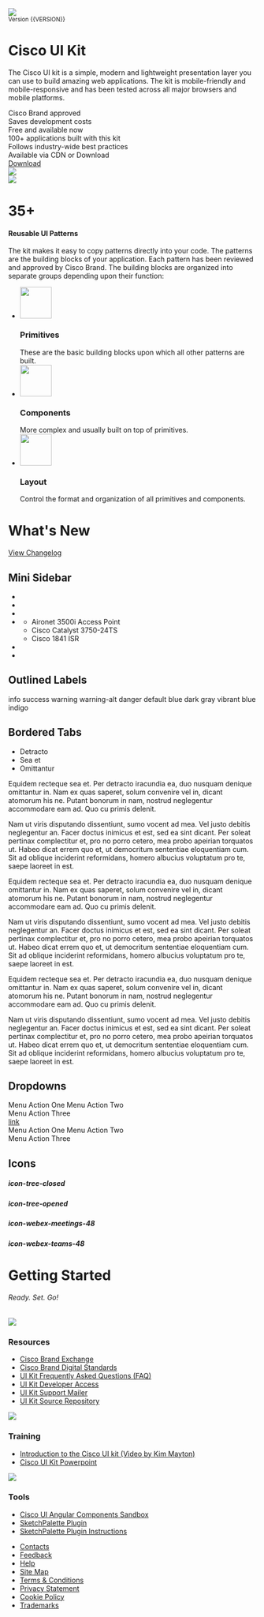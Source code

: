 <div class="container-fluid center-xs">
    <div id="broadcast" class="alert hide">
        <div class="alert__icon icon-info-circle"></div>
        <div id="broadcast-msg" class="alert__message"></div>
    </div>
    <div class="row base-margin-top base-padding-bottom">
        <div class="col-md-8">
            <div class="flex-center-vertical">
                <img class="base-margin-right hidden-xs" src="public/img/marqueeLogo48.png">
                <div class="flex-fluid">
                    <small class="qtr-margin-left">Version {{VERSION}}</small>
                    <h1 class="display-1">Cisco UI Kit</h1>
                </div>
            </div>
            <p class="subtitle">The Cisco UI kit is a simple, modern and lightweight presentation layer you can use to build amazing web applications. The kit is mobile-friendly and mobile-responsive and has been tested across all major browsers and mobile platforms.</p>
            <div class="section">
                <div class="row">
                    <div class="col-md-6">
                        <div class="flex-center-vertical">
                            <span class="icon-check text-success icon-medium animated bounceIn"></span>
                            <div class="subtitle half-margin-left">Cisco Brand approved</div>
                        </div>
                    </div>
                    <div class="col-md-6">
                        <div class="flex-center-vertical">
                            <span class="icon-check text-success icon-medium animated bounceIn"></span>
                            <div class="subtitle half-margin-left">Saves development costs</div>
                        </div>
                    </div>
                    <div class="col-md-6">
                        <div class="flex-center-vertical">
                            <span class="icon-check text-success icon-medium animated bounceIn"></span>
                            <div class="subtitle half-margin-left">Free and available now</div>
                        </div>
                    </div>
                    <div class="col-md-6">
                        <div class="flex-center-vertical">
                            <span class="icon-check text-success icon-medium animated bounceIn"></span>
                            <div class="subtitle half-margin-left">100+ applications built with this kit</div>
                        </div>
                    </div>
                    <div class="col-md-6">
                        <div class="flex-center-vertical">
                            <span class="icon-check text-success icon-medium animated bounceIn"></span>
                            <div class="subtitle half-margin-left">Follows industry-wide best practices</div>
                        </div>
                    </div>
                    <div class="col-md-6">
                        <div class="flex-center-vertical">
                            <span class="icon-check text-success icon-medium animated bounceIn"></span>
                            <div class="subtitle half-margin-left">Available via CDN or Download</div>
                        </div>
                    </div>
                </div>
            </div>
            <div class="base-margin-top">
                <a href="section-downloads.html" class="btn btn--wide btn--primary-ghost">Download</a>
            </div>
        </div>
        <div class="col-md-4">
            <div class="hidden-xs hidden-sm hidden-md">
                <img class="animated fadeInRight" src="public/img/landing-marquee.jpg">
            </div>
        </div>
    </div>
    <div class="divider divider--loose"></div>
    <div class="row base-padding-top dbl-padding-bottom dbl-margin-bottom">
        <div class="col-md-4">
            <div class="hidden-xs hidden-sm hidden-md">
                <img src="public/img/kit-layers-large.png">
            </div>
        </div>
        <div class="col-md-8">
            <h1 class="display-0 text-warning">35+</h1>
            <h4 class="display-3">Reusable UI Patterns</h4>
            <p class="subtitle">The kit makes it easy to copy patterns directly into your code. The patterns are the building blocks of your application. Each pattern has been reviewed and approved by Cisco Brand. The building blocks are organized into separate groups depending upon their function:</p>
            <ul class="list list--loose dbl-margin-top">
                <li>
                    <div class="flex-center-vertical">
                        <img src="public/img/primitivesLogo64.png" style="height:64px">
                        <div class="flex-fluid half-margin-left">
                            <h3 class="display-4 no-margin">Primitives</h3>
                            <div class="subtitle">These are the basic building blocks upon which all other patterns are built.</div>
                        </div>
                    </div>
                </li>
                <li>
                    <div class="flex-center-vertical">
                        <img src="public/img/componentsLogo64.png" style="height:64px">
                        <div class="flex-fluid half-margin-left">
                            <h3 class="display-4 no-margin">Components</h3>
                            <div class="subtitle">More complex and usually built on top of primitives.</div>
                        </div>
                    </div>
                </li>
                <li>
                    <div class="flex-center-vertical">
                        <img src="public/img/layoutLogo64.png" style="height:64px">
                        <div class="flex-fluid half-margin-left">
                            <h3 class="display-4 no-margin">Layout</h3>
                            <div class="subtitle">Control the format and organization of all primitives and components.</div>
                        </div>
                    </div>
                </li>
            </ul>
        </div>
    </div>
    <div class="divider divider--loose"></div>
    <div class="base-padding-top dbl-padding-bottom dbl-margin-bottom">
        <div>
            <div class="flex-center-vertical">
                <h1 class="flex-fluid display-1">What's New</h1>
                <div class="flex-right">
                    <a class="btn" href="section-changelog.html">View Changelog</a>
                </div>
            </div>
        </div>
        <div class="dbl-margin-top dbl-padding-bottom">
            <div class="row">
                <div class="col-lg-3">
                    <h2>Mini Sidebar</h2>
                    <div class="sidebar sidebar--mini">
                        <div class="sidebar__header">
                            <span class="icon-cisco"></span>
                            <div class="sidebar__header-title"></div>
                        </div>
                        <ul>
                            <li class="sidebar__item selected">
                                <a>
                                    <span class="icon-home"></span>
                                </a>
                            </li>
                            <li class="sidebar__item">
                                <a>
                                    <span class="icon-bell"></span>
                                </a>
                            </li>
                            <li class="sidebar__item">
                                <a>
                                    <span class="icon-graph"></span>
                                </a>
                            </li>
                            <li class="sidebar__drawer sidebar__drawer--opened">
                                <a>
                                    <span class="icon-devices"></span>
                                </a>
                                <ul>
                                    <li class="sidebar__item"><a>Aironet 3500i Access Point</a></li>
                                    <li class="sidebar__item"><a>Cisco Catalyst 3750-24TS</a></li>
                                    <li class="sidebar__item"><a>Cisco 1841 ISR</a></li>
                                </ul>
                            </li>
                            <li class="sidebar__item">
                                <a>
                                    <span class="icon-cog"></span>
                                </a>
                            </li>
                            <li class="sidebar__item">
                                <a>
                                    <span class="icon-help"></span>
                                </a>
                            </li>
                        </ul>
                    </div>
                </div>
                <div class="col-lg-6">
                    <h2>Outlined Labels</h2>
                    <span class="label label--info label--outlined">info</span>
                    <span class="label label--success label--outlined">success</span>
                    <span class="label label--warning label--outlined">warning</span>
                    <span class="label label--warning-alt label--outlined">warning-alt</span>
                    <span class="label label--danger label--outlined">danger</span>
                    <span class="label label--outlined">default</span>
                    <span class="label label--blue label--outlined">blue</span>
                    <span class="label label--dkgray label--outlined">dark gray</span>
                    <span class="label label--vibblue label--outlined">vibrant blue</span>
                    <span class="label label--indigo label--outlined">indigo</span>
                    <h2 class="dbl-margin-top">Bordered Tabs</h2>
                    <ul id="tabshome" class="tabs tabs--bordered">
                        <li id="tabshome-1" class="tab active">
                            <a tabindex="0">
                                <div class="tab__heading">Detracto</div>
                            </a>
                        </li>
                        <li id="tabshome-2" class="tab">
                            <a tabindex="0">
                                <div class="tab__heading">Sea et</div>
                            </a>
                        </li>
                        <li id="tabshome-3" class="tab">
                            <a tabindex="0">
                                <div class="tab__heading">Omittantur</div>
                            </a>
                        </li>
                    </ul>
                    <div id="tabshome-content" class="tab-content">
                        <div id="tabshome-1-content" class="tab-pane active">
                            <p>Equidem recteque sea et. Per detracto iracundia ea, duo nusquam denique omittantur in. Nam ex quas saperet, solum convenire vel in, dicant atomorum his ne. Putant bonorum in nam, nostrud neglegentur accommodare eam ad. Quo cu primis delenit.</p>
                            <p>Nam ut viris disputando dissentiunt, sumo vocent ad mea. Vel justo debitis neglegentur an. Facer doctus inimicus et est, sed ea sint dicant. Per soleat pertinax complectitur et, pro no porro cetero, mea probo apeirian torquatos ut. Habeo dicat errem quo et, ut democritum sententiae eloquentiam cum. Sit ad oblique inciderint reformidans, homero albucius voluptatum pro te, saepe laoreet in est.</p>
                        </div>
                        <div id="tabshome-2-content" class="tab-pane">
                            <p>Equidem recteque sea et. Per detracto iracundia ea, duo nusquam denique omittantur in. Nam ex quas saperet, solum convenire vel in, dicant atomorum his ne. Putant bonorum in nam, nostrud neglegentur accommodare eam ad. Quo cu primis delenit.</p>
                            <p>Nam ut viris disputando dissentiunt, sumo vocent ad mea. Vel justo debitis neglegentur an. Facer doctus inimicus et est, sed ea sint dicant. Per soleat pertinax complectitur et, pro no porro cetero, mea probo apeirian torquatos ut. Habeo dicat errem quo et, ut democritum sententiae eloquentiam cum. Sit ad oblique inciderint reformidans, homero albucius voluptatum pro te, saepe laoreet in est.</p>
                        </div>
                        <div id="tabshome-3-content" class="tab-pane">
                            <p>Equidem recteque sea et. Per detracto iracundia ea, duo nusquam denique omittantur in. Nam ex quas saperet, solum convenire vel in, dicant atomorum his ne. Putant bonorum in nam, nostrud neglegentur accommodare eam ad. Quo cu primis delenit.</p>
                            <p>Nam ut viris disputando dissentiunt, sumo vocent ad mea. Vel justo debitis neglegentur an. Facer doctus inimicus et est, sed ea sint dicant. Per soleat pertinax complectitur et, pro no porro cetero, mea probo apeirian torquatos ut. Habeo dicat errem quo et, ut democritum sententiae eloquentiam cum. Sit ad oblique inciderint reformidans, homero albucius voluptatum pro te, saepe laoreet in est.</p>
                        </div>
                    </div>
                </div>
                <div class="col-lg-3">
                    <h2>Dropdowns</h2>
                    <div class="dropdown dropdown--left dropdown--tail">
                        <span class="icon-more icon-medium"></span>
                        <div class="dropdown__menu">
                            <a>Menu Action One</a>
                            <a>Menu Action Two</a>
                            <div class="dropdown__divider"></div>
                            <a class="selected">Menu Action Three</a>
                        </div>
                    </div>
                    <div class="dropdown dropdown--left dropdown--tail dbl-margin-left">
                        <a href="javascript:;">link</a>
                        <div class="dropdown__menu">
                            <a>Menu Action One</a>
                            <a>Menu Action Two</a>
                            <div class="dropdown__divider"></div>
                            <a class="selected">Menu Action Three</a>
                        </div>
                    </div>
                    <h2 class="dbl-margin-top">Icons</h2>
                    <div class="flex-center-vertical">
                        <span class="icon-tree-closed"></span>
                        <h5 class="half-margin-left no-margin">icon-tree-closed</h5>
                    </div>
                    <div class="flex-center-vertical half-margin-top">
                        <span class="icon-tree-opened"></span>
                        <h5 class="half-margin-left no-margin">icon-tree-opened</h5>
                    </div>
                    <div class="flex-center-vertical half-margin-top">
                        <span class="icon-webex-meetings-48"></span>
                        <h5 class="half-margin-left no-margin">icon-webex-meetings-48</h5>
                    </div>
                    <div class="flex-center-vertical half-margin-top">
                        <span class="icon-webex-teams-48"></span>
                        <h5 class="half-margin-left no-margin">icon-webex-teams-48</h5>
                    </div>
                </div>
            </div>
        </div>
    </div>
    <div class="divider divider--loose"></div>
    <div class="base-padding-top dbl-padding-bottom dbl-margin-bottom">
        <div>
            <div class="text-center">
                <h1 class="display-1">Getting Started</h1>
                <h6 class="display-4 text-warning">Ready. Set. Go!</h6>
            </div>
            <div class="row dbl-margin-top">
                <div class="col-md-4">
                    <div class="panel">
                        <div class="text-center">
                            <img class="thumb thumb--raised thumb--huge" src="public/img/iconResources.png">
                            <h3 class="display-4 base-margin-top">Resources</h3>
                            <div class="panel panel--loose">
                                <ul class="list list--regular">
                                    <li>
                                        <a class="subtitle" target="_blank" href="http://bx.cisco.com/cbx-portal/">Cisco Brand Exchange</a>
                                    </li>
                                    <li>
                                        <a class="subtitle" target="_blank" href="https://cisco.jiveon.com/groups/atlantic/pages/about">Cisco Brand Digital Standards</a>
                                    </li>
                                    <li>
                                        <a class="subtitle" target="_blank" href="https://cisco.jiveon.com/docs/DOC-1575948">UI Kit Frequently Asked Questions (FAQ)</a>
                                    </li>
                                    <li>
                                        <a class="subtitle" target="_blank" href="mailto:kbroich@cisco.com?Subject=Request%20To%20Contribute">UI Kit Developer Access</a>
                                    </li>
                                    <li>
                                        <a class="subtitle" target="_blank" href="mailto:atlantic-ui-styleguide@external.cisco.com?Subject=Support">UI Kit Support Mailer</a>
                                    </li>
                                    <li>
                                        <a class="subtitle" target="_blank" href="https://wwwin-gitlab-sjc.cisco.com/cisco-ui/pattern-library">UI Kit Source Repository</a>
                                    </li>
                                </ul>
                            </div>
                        </div>
                    </div>
                </div>
                <div class="col-md-4">
                    <div class="panel">
                        <div class="text-center">
                            <img class="thumb thumb--raised thumb--huge" src="public/img/iconTraining.png">
                            <h3 class="display-4 base-margin-top">Training</h3>
                            <div class="panel panel--loose">
                                <ul class="list list--regular">
                                    <li>
                                        <a class="subtitle" href="https://www.cisco.com/web/fw/cisco-ui/videos/CiscoUIKitIntro.mp4" target="_blank">Introduction to the Cisco UI kit (Video by Kim Mayton)</a>
                                    </li>
                                    <li>
                                        <a class="subtitle" href="public/documents/ciscoUIKit.pptx" target="_blank">Cisco UI Kit Powerpoint</a>
                                    </li>
                                </ul>
                            </div>
                        </div>
                    </div>
                </div>
                <div class="col-md-4">
                    <div class="panel">
                        <div class="text-center">
                            <img class="thumb thumb--raised thumb--huge" src="public/img/iconTools.png">
                            <h3 class="display-4 base-margin-top">Tools</h3>
                            <div class="panel panel--loose">
                                <ul class="list list--regular">
                                    <li>
                                        <a class="subtitle" target="_blank" href="http://swtg-rtp-dev-7/angular/">Cisco UI Angular Components Sandbox</a>
                                    </li>
                                    <li>
                                        <a class="subtitle" href="https://github.com/andrewfiorillo/sketch-palettes/archive/master.zip" download="https://github.com/andrewfiorillo/sketch-palettes/archive/master.zip">SketchPalette Plugin</a>
                                    </li>
                                    <li class="sidebar__item">
                                        <a class="subtitle" href="https://github.com/andrewfiorillo/sketch-palettes" target="_blank">SketchPalette Plugin Instructions</a>
                                    </li>
                                </ul>
                            </div>
                        </div>
                    </div>
                </div>
            </div>
        </div>
    </div>
</div>
</div>
<footer class="footer footer--basic">
    <div class="footer__links">
        <ul class="list">
            <li><a href="http://www.cisco.com/cisco/web/siteassets/contacts/index.html" target="_blank">Contacts</a></li>
            <li><a href="https://secure.opinionlab.com/ccc01/o.asp?id=jBjOhqOJ" target="_blank">Feedback</a></li>
            <li><a href="https://www.cisco.com/c/en/us/about/help.html" target="_blank">Help</a></li>
            <li><a href="http://www.cisco.com/c/en/us/about/sitemap.html" target="_blank">Site Map</a></li>
            <li><a href="https://www.cisco.com/c/en/us/about/legal/terms-conditions.html" target="_blank">Terms & Conditions</a></li>
            <li><a href="https://www.cisco.com/c/en/us/about/legal/privacy-full.html" target="_blank">Privacy Statement</a></li>
            <li><a href="https://www.cisco.com/c/en/us/about/legal/privacy-full.html#cookies" target="_blank">Cookie Policy</a></li>
            <li><a href="https://www.cisco.com/c/en/us/about/legal/trademarks.html" target="_blank">Trademarks</a></li>
        </ul>
    </div>
</footer>
